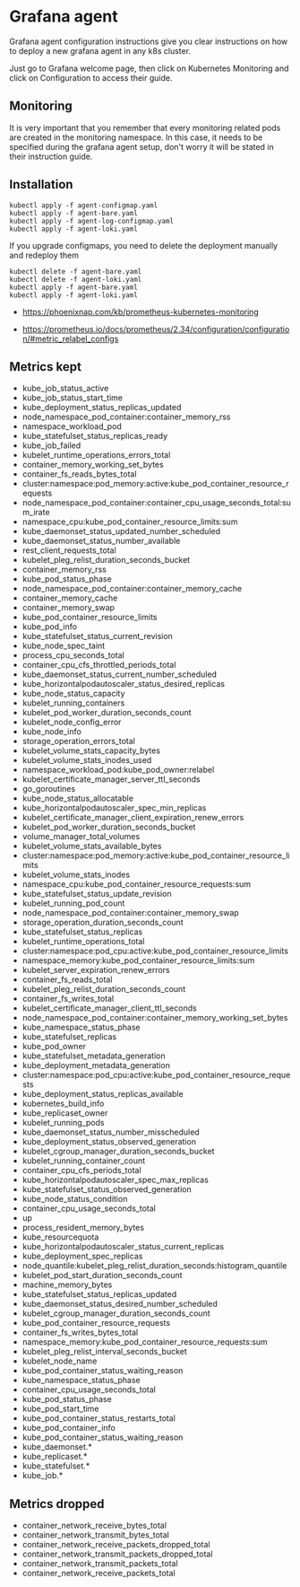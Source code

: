 # Grafana agent

Grafana agent configuration instructions give you clear instructions on how to deploy a new grafana agent in any k8s cluster.

Just go to Grafana welcome page, then click on Kubernetes Monitoring and click on Configuration to access their guide.

## Monitoring

It is very important that you remember that every monitoring related pods are created in the monitoring namespace. In this case, it needs to be specified during the grafana agent setup, don't worry it will be stated in their instruction guide.

## Installation

```
kubectl apply -f agent-configmap.yaml
kubectl apply -f agent-bare.yaml
kubectl apply -f agent-log-configmap.yaml
kubectl apply -f agent-loki.yaml
```

If you upgrade configmaps, you need to delete the deployment manually and redeploy them

```
kubectl delete -f agent-bare.yaml
kubectl delete -f agent-loki.yaml
kubectl apply -f agent-bare.yaml
kubectl apply -f agent-loki.yaml
```
- https://phoenixnap.com/kb/prometheus-kubernetes-monitoring

- https://prometheus.io/docs/prometheus/2.34/configuration/configuration/#metric_relabel_configs

## Metrics kept

- kube_job_status_active
- kube_job_status_start_time
- kube_deployment_status_replicas_updated
- node_namespace_pod_container:container_memory_rss
- namespace_workload_pod
- kube_statefulset_status_replicas_ready
- kube_job_failed
- kubelet_runtime_operations_errors_total
- container_memory_working_set_bytes
- container_fs_reads_bytes_total
- cluster:namespace:pod_memory:active:kube_pod_container_resource_requests
- node_namespace_pod_container:container_cpu_usage_seconds_total:sum_irate
- namespace_cpu:kube_pod_container_resource_limits:sum
- kube_daemonset_status_updated_number_scheduled
- kube_daemonset_status_number_available
- rest_client_requests_total
- kubelet_pleg_relist_duration_seconds_bucket
- container_memory_rss
- kube_pod_status_phase
- node_namespace_pod_container:container_memory_cache
- container_memory_cache
- container_memory_swap
- kube_pod_container_resource_limits
- kube_pod_info
- kube_statefulset_status_current_revision
- kube_node_spec_taint
- process_cpu_seconds_total
- container_cpu_cfs_throttled_periods_total
- kube_daemonset_status_current_number_scheduled
- kube_horizontalpodautoscaler_status_desired_replicas
- kube_node_status_capacity
- kubelet_running_containers
- kubelet_pod_worker_duration_seconds_count
- kubelet_node_config_error
- kube_node_info
- storage_operation_errors_total
- kubelet_volume_stats_capacity_bytes
- kubelet_volume_stats_inodes_used
- namespace_workload_pod:kube_pod_owner:relabel
- kubelet_certificate_manager_server_ttl_seconds
- go_goroutines
- kube_node_status_allocatable
- kube_horizontalpodautoscaler_spec_min_replicas
- kubelet_certificate_manager_client_expiration_renew_errors
- kubelet_pod_worker_duration_seconds_bucket
- volume_manager_total_volumes
- kubelet_volume_stats_available_bytes
- cluster:namespace:pod_memory:active:kube_pod_container_resource_limits
- kubelet_volume_stats_inodes
- namespace_cpu:kube_pod_container_resource_requests:sum
- kube_statefulset_status_update_revision
- kubelet_running_pod_count
- node_namespace_pod_container:container_memory_swap
- storage_operation_duration_seconds_count
- kube_statefulset_status_replicas
- kubelet_runtime_operations_total
- cluster:namespace:pod_cpu:active:kube_pod_container_resource_limits
- namespace_memory:kube_pod_container_resource_limits:sum
- kubelet_server_expiration_renew_errors
- container_fs_reads_total
- kubelet_pleg_relist_duration_seconds_count
- container_fs_writes_total
- kubelet_certificate_manager_client_ttl_seconds
- node_namespace_pod_container:container_memory_working_set_bytes
- kube_namespace_status_phase
- kube_statefulset_replicas
- kube_pod_owner
- kube_statefulset_metadata_generation
- kube_deployment_metadata_generation
- cluster:namespace:pod_cpu:active:kube_pod_container_resource_requests
- kube_deployment_status_replicas_available
- kubernetes_build_info
- kube_replicaset_owner
- kubelet_running_pods
- kube_daemonset_status_number_misscheduled
- kube_deployment_status_observed_generation
- kubelet_cgroup_manager_duration_seconds_bucket
- kubelet_running_container_count
- container_cpu_cfs_periods_total
- kube_horizontalpodautoscaler_spec_max_replicas
- kube_statefulset_status_observed_generation
- kube_node_status_condition
- container_cpu_usage_seconds_total
- up
- process_resident_memory_bytes
- kube_resourcequota
- kube_horizontalpodautoscaler_status_current_replicas
- kube_deployment_spec_replicas
- node_quantile:kubelet_pleg_relist_duration_seconds:histogram_quantile
- kubelet_pod_start_duration_seconds_count
- machine_memory_bytes
- kube_statefulset_status_replicas_updated
- kube_daemonset_status_desired_number_scheduled
- kubelet_cgroup_manager_duration_seconds_count
- kube_pod_container_resource_requests
- container_fs_writes_bytes_total
- namespace_memory:kube_pod_container_resource_requests:sum
- kubelet_pleg_relist_interval_seconds_bucket
- kubelet_node_name
- kube_pod_container_status_waiting_reason
- kube_namespace_status_phase
- container_cpu_usage_seconds_total
- kube_pod_status_phase
- kube_pod_start_time
- kube_pod_container_status_restarts_total
- kube_pod_container_info
- kube_pod_container_status_waiting_reason
- kube_daemonset.*
- kube_replicaset.*
- kube_statefulset.*
- kube_job.*

## Metrics dropped

- container_network_receive_bytes_total
- container_network_transmit_bytes_total
- container_network_receive_packets_dropped_total
- container_network_transmit_packets_dropped_total
- container_network_transmit_packets_total
- container_network_receive_packets_total